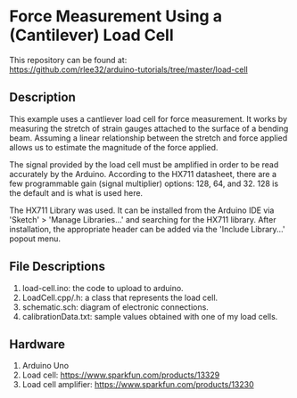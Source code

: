 # Force Measurement Using a (Cantilever) Load Cell

This repository can be found at:  
https://github.com/rlee32/arduino-tutorials/tree/master/load-cell  

## Description

This example uses a cantliever load cell for force measurement. 
It works by measuring the stretch of strain gauges attached to the surface of 
a bending beam. Assuming a linear relationship between the stretch and force 
applied allows us to estimate the magnitude of the force applied.  

The signal provided by the load cell must be amplified in order to be read 
accurately by the Arduino. According to the HX711 datasheet, there are a few 
programmable gain (signal multiplier) options: 128, 64, and 32. 
128 is the default and is what is used here.  

The HX711 Library was used. It can be installed from the Arduino IDE via 
'Sketch' > 'Manage Libraries...' and searching for the HX711 library. 
After installation, the appropriate header can be added via 
the 'Include Library...' popout menu.  

## File Descriptions

1. load-cell.ino: the code to upload to arduino.  
2. LoadCell.cpp/.h: a class that represents the load cell.  
3. schematic.sch: diagram of electronic connections.  
4. calibrationData.txt: sample values obtained with one of my load cells. 

## Hardware

1. Arduino Uno  
2. Load cell: https://www.sparkfun.com/products/13329  
3. Load cell amplifier: https://www.sparkfun.com/products/13230  


